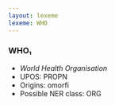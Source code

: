 ```yaml
---
layout: lexeme
lexeme: WHO
---
```


###  WHO₁

* _World Health Organisation_
* UPOS:  PROPN
* Origins: omorfi 
* Possible NER class:  ORG

